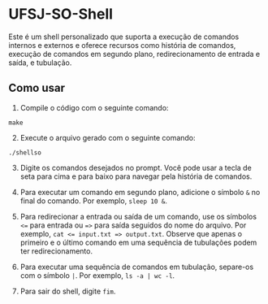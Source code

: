 # UFSJ-SO-Shell

Este é um shell personalizado que suporta a execução de comandos internos e externos e oferece recursos como história de comandos, execução de comandos em segundo plano, redirecionamento de entrada e saída, e tubulação. 

## Como usar

1. Compile o código com o seguinte comando:
```
make
```

2. Execute o arquivo gerado com o seguinte comando:
```
./shellso
```

3. Digite os comandos desejados no prompt. Você pode usar a tecla de seta para cima e para baixo para navegar pela história de comandos.

4. Para executar um comando em segundo plano, adicione o símbolo `&` no final do comando. Por exemplo, `sleep 10 &`.

5. Para redirecionar a entrada ou saída de um comando, use os símbolos `<=` para entrada ou `=>` para saída seguidos do nome do arquivo. Por exemplo, `cat <= input.txt => output.txt`. Observe que apenas o primeiro e o último comando em uma sequência de tubulações podem ter redirecionamento.

6. Para executar uma sequência de comandos em tubulação, separe-os com o símbolo `|`. Por exemplo, `ls -a | wc -l`. 

7. Para sair do shell, digite `fim`.